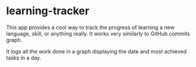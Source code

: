 # learning-tracker
This app provides a cool way to track the progress of learning a new language, skill, or anything really. It works very similarly to GitHub commits graph. 

It logs all the work done in a graph displaying the date and most achieved tasks in a day. 
